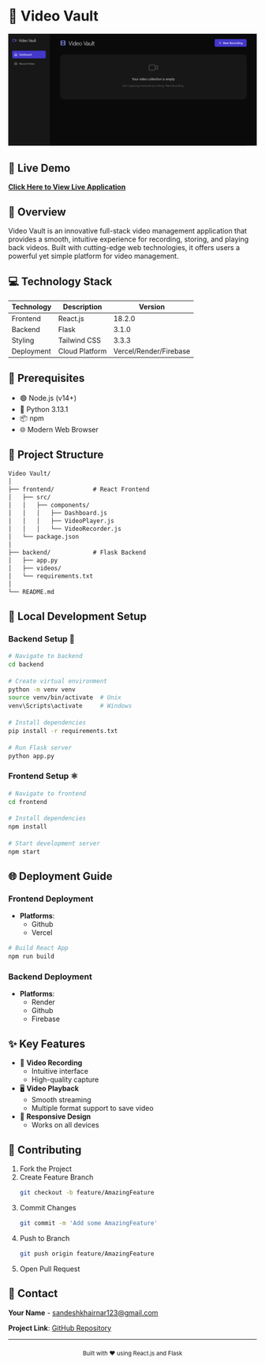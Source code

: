# 🎥 Video Vault


<div align="center">
    <img src="./assets/image.png" alt="Video Vault Banner">
    
</div>


## 🚀 Live Demo
**[Click Here to View Live Application](https://videovault1.vercel.app/)**


## 🌟 Overview

Video Vault is an innovative full-stack video management application that provides a smooth, intuitive experience for recording, storing, and playing back videos. Built with cutting-edge web technologies, it offers users a powerful yet simple platform for video management.


## 💻 Technology Stack

| Technology | Description | Version |
|-----------|-------------|---------|
| Frontend | React.js | 18.2.0 |
| Backend | Flask | 3.1.0 |
| Styling | Tailwind CSS | 3.3.3 |
| Deployment | Cloud Platform | Vercel/Render/Firebase |

## 🔧 Prerequisites

- 🟢 Node.js (v14+)
- 🐍 Python 3.13.1
- 📦 npm
- 🌐 Modern Web Browser

## 📂 Project Structure

```
Video Vault/
│
├── frontend/           # React Frontend
│   ├── src/
│   │   ├── components/
│   │   │   ├── Dashboard.js
│   │   │   ├── VideoPlayer.js
│   │   │   └── VideoRecorder.js
│   └── package.json
│
├── backend/            # Flask Backend
│   ├── app.py
│   ├── videos/
│   └── requirements.txt
│
└── README.md
```

## 🔧 Local Development Setup

### Backend Setup 🐍
```bash
# Navigate to backend
cd backend

# Create virtual environment
python -m venv venv
source venv/bin/activate  # Unix
venv\Scripts\activate     # Windows

# Install dependencies
pip install -r requirements.txt

# Run Flask server
python app.py
```

### Frontend Setup ⚛️
```bash
# Navigate to frontend
cd frontend

# Install dependencies
npm install

# Start development server
npm start
```

## 🌐 Deployment Guide

### Frontend Deployment
- **Platforms**: 
  - Github
  - Vercel

```bash
# Build React App
npm run build
```

### Backend Deployment
- **Platforms**:
  - Render
  - Github
  - Firebase
## ✨ Key Features

- 🎥 **Video Recording**
  - Intuitive interface
  - High-quality capture
- 🖥️ **Video Playback**
  - Smooth streaming
  - Multiple format support to save video
- 📱 **Responsive Design**
  - Works on all devices

## 🤝 Contributing

1. Fork the Project
2. Create Feature Branch
   ```bash
   git checkout -b feature/AmazingFeature
   ```
3. Commit Changes
   ```bash
   git commit -m 'Add some AmazingFeature'
   ```
4. Push to Branch
   ```bash
   git push origin feature/AmazingFeature
   ```
5. Open Pull Request

## 📧 Contact

**Your Name** - sandeshkhairnar123@gmail.com

**Project Link**: [GitHub Repository](https://github.com/sandeshkhairnar/Video-Vault/tree/main)

---

<div align="center">
    <sub>Built with ❤️ using React.js and Flask</sub>
</div>

